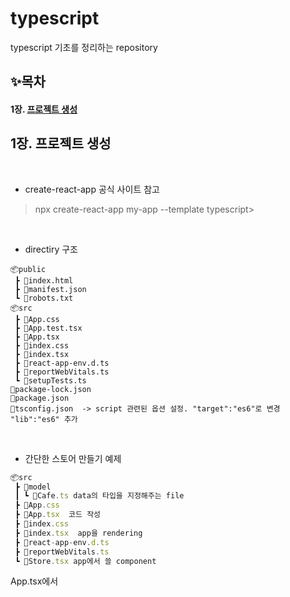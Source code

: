 # typescript
typescript 기초를 정리하는 repository


## ✨목차
#### 1장. [프로젝트 생성](#1장.-프로젝트-생성)

## 1장. 프로젝트 생성

<br />

- create-react-app 공식 사이트 참고
>npx create-react-app my-app --template typescript>


<br />

- directiry 구조

```
📦public
 ┣ 📜index.html
 ┣ 📜manifest.json
 ┗ 📜robots.txt
📦src
 ┣ 📜App.css
 ┣ 📜App.test.tsx
 ┣ 📜App.tsx
 ┣ 📜index.css
 ┣ 📜index.tsx
 ┣ 📜react-app-env.d.ts
 ┣ 📜reportWebVitals.ts
 ┗ 📜setupTests.ts
📜package-lock.json
📜package.json
📜tsconfig.json  -> script 관련된 옵션 설정. "target":"es6"로 변경 "lib":"es6" 추가
```

<br />
 
- 간단한 스토어 만들기 예제

```javascript
📦src
 ┣ 📂model
 ┃ ┗ 📜Cafe.ts data의 타입을 지정해주는 file
 ┣ 📜App.css
 ┣ 📜App.tsx  코드 작성
 ┣ 📜index.css
 ┣ 📜index.tsx  app을 rendering
 ┣ 📜react-app-env.d.ts
 ┣ 📜reportWebVitals.ts
 ┗ 📜Store.tsx app에서 쓸 component

```

App.tsx에서 
